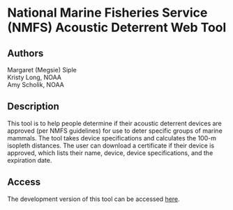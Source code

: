 # National Marine Fisheries Service (NMFS) Acoustic Deterrent Web Tool

## Authors 
Margaret (Megsie) Siple \
Kristy Long, NOAA \
Amy Scholik, NOAA 

## Description
This tool is to help people determine if their acoustic deterrent devices are approved (per NMFS guidelines) for use to deter specific groups of marine mammals. The tool takes device specifications and calculates the 100-m isopleth distances. The user can download a certificate if their device is approved, which lists their name, device, device specifications, and the expiration date. 

## Access
The development version of this tool can be accessed [here](https://msiple.shinyapps.io/acousticdeterrents/).  